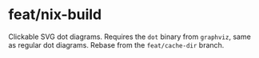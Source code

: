 feat/nix-build
==============

Clickable SVG dot diagrams.
Requires the `dot` binary from `graphviz`, same as regular dot diagrams.
Rebase from the `feat/cache-dir` branch.
